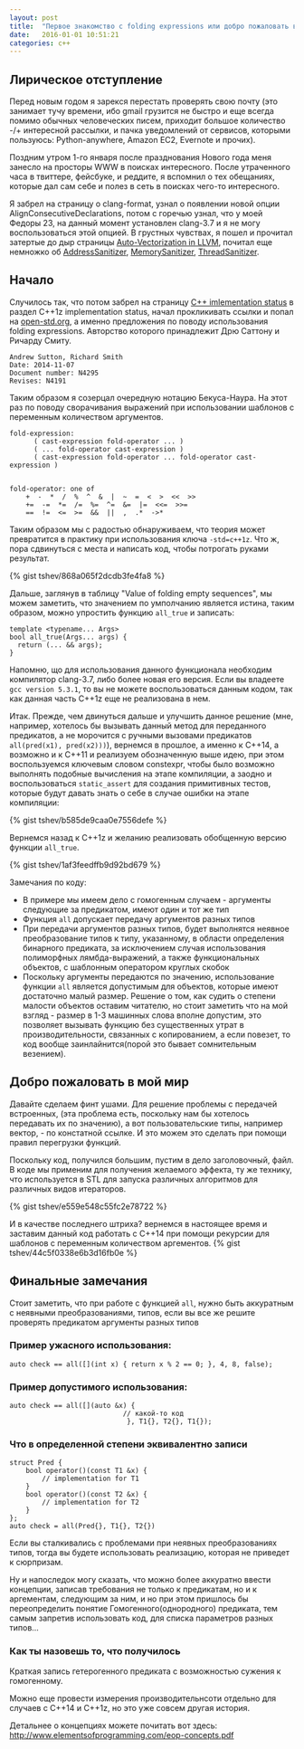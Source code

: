 ```yaml
---
layout: post
title:  "Первое знакомство с folding expressions или добро пожаловать в мой мир"
date:   2016-01-01 10:51:21
categories: c++
---
```

## Лирическое отступление

Перед новым годом я зарекся перестать проверять свою почту 
(это занимает тучу времени, ибо gmail грузится не быстро 
и еще всегда помимо обычных человеческих писем,
приходит большое количество -/+ интересной рассылки, и
пачка уведомлений от сервисов, которыми пользуюсь:
Python-anywhere, Amazon EC2, Evernote и прочих).

Поздним утром 1-го января после празднования Нового года меня занесло на просторы WWW в поисках интересного.
 После утраченного часа в твиттере, фейсбуке, и реддите, 
я вспомнил о тех обещаниях, которые дал сам себе и полез в сеть в поисках чего-то интересного.

Я забрел на страницу о clang-format, узнал о появлении новой опции AlignConsecutiveDeclarations,
потом с горечью узнал, что у моей Федоры 23, на данный момент установлен clang-3.7 и я не могу воспользоваться этой опцией.
В грустных чувствах, я пошел и прочитал затертые до дыр страницы [Auto-Vectorization in LLVM](http://llvm.org/docs/Vectorizers.html),
почитал еще немножко об [AddressSanitizer](http://clang.llvm.org/docs/AddressSanitizer.html), [MemorySanitizer](http://clang.llvm.org/docs/MemorySanitizer.html), [ThreadSanitizer](http://clang.llvm.org/docs/ThreadSanitizer.html).

## Начало
Случилось так, что потом забрел на страницу [C++ imlementation status](http://clang.llvm.org/cxx_status.html)
в раздел C++1z implementation status, начал прокликивать ссылки 
и попал на [open-std.org](http://www.open-std.org/jtc1/sc22/wg21/docs/papers/2014/n4295.html),
а именно предложения по поводу использования folding expressions. Авторство которого принадлежит Дрю Саттону и Ричарду Смиту.

```
Andrew Sutton, Richard Smith
Date: 2014-11-07
Document number: N4295
Revises: N4191 
```

Таким образом я созерцал очередную нотацию Бекуса-Наура. На этот раз по поводу сворачивания выражений
 при использовании шаблонов с переменным количеством аргументов.

    fold-expression:
          ( cast-expression fold-operator ... )
          ( ... fold-operator cast-expression )
          ( cast-expression fold-operator ... fold-operator cast-expression )


    fold-operator: one of
        +  -  *  /  %  ^  &  |  ~  =  <  >  <<  >>
        +=  -=  *=  /=  %=  ^=  &=  |=  <<=  >>=
        ==  !=  <=  >=  &&  ||  ,  .*  ->*

Таким образом мы с радостью обнаруживаем, что теория может превратится в практику при использования ключа `-std=c++1z`.
Что ж, пора сдвинуться с места и написать код, чтобы потрогать руками результат.

{% gist tshev/868a065f2dcdb3fe4fa8 %}

Дальше, заглянув в таблицу "Value of folding empty sequences", мы можем заметить, что значением по умполчанию является истина, таким образом, можно упростить функцию `all_true` и записать:

    template <typename... Args>
    bool all_true(Args... args) {
      return (... && args);
    }

Напомню, що для использования данного функционала необходим компилятор clang-3.7, либо более новая его версия.
Если вы владеете `gcc version 5.3.1`, то вы не можете воспользоваться данным кодом, так как данная часть C++1z еще не реализована в нем.

Итак. Прежде, чем двинуться дальше и улучшить данное решение
(мне, например, хотелось бы вызывать данный метод для переданного предикатов, а не морочится c ручными вызовами предикатов `all(pred(x1), pred(x2)))`), вернемся в прошлое, а именно к C++14, а возможно и к C++11 и реализуем обозначенную выше идею, при этом воспользуемся ключевым словом constexpr, чтобы было возможно выполнять подобные вычисления на этапе компиляции, а заодно и воспользоваться `static_assert` для создания примитивных тестов, которые будут давать знать о себе в случае ошибки на этапе компиляции:

{% gist tshev/b585de9caa0e7556defe %}

Вернемся назад к C++1z и желанию реализовать обобщенную версию функции `all_true`.

{% gist tshev/1af3feedffb9d92bd679 %}

Замечания по коду:

* В примере мы имеем дело с гомогенным случаем - аргументы следующие за предикатом, имеют один и тот же тип
* Функция `all` допускает передачу аргументов разных типов
* При передачи аргументов разных типов, будет выполнятся неявное преобразование типов к типу, указанному, в области определения бинарного предиката,
за исключением случая использования полиморфных лямбда-выражений, а также функциональных объектов, с шаблонным оператором круглых скобок
* Поскольку аргументы передаются по значению, использование функции `all` является допустимым для объектов, которые имеют достаточно малый размер.
Решение о том, как судить о степени малости объектов оставим читателю, но стоит заметить что на мой взгляд - размер в 1-3 машинных слова вполне допустим, это позволяет вызывать функцию без существенных утрат в производительности,  связанных с копированием, а если повезет, то код вообще заинлайнится(порой это бывает сомнительным везением).

## Добро пожаловать в мой мир
Давайте сделаем финт ушами. Для решение проблемы с передачей встроенных, (эта проблема есть, поскольку нам бы хотелось передавать их по значению),
а вот пользовательские типы, например вектор, - по констатной ссылке. И это можем это сделать при помощи правил перегрузки функций.

Поскольку код, получился большим, пустим в дело заголовочный, файл. В коде мы применим для получения
желаемого эффекта, ту же технику, что используется в STL для запуска различных алгоритмов для различных видов итераторов.

{% gist tshev/e559e548c55fc2e78722 %}

И в качестве последнего штриха? вернемся в настоящее время и заставим данный код работать c C++14 при помощи рекурсии для шаблонов с переменным количеством аргементов.
{% gist tshev/44c5f0338e6b3d16fb0e %}

## Финальные замечания
Стоит заметить, что при работе с функцией `all`, нужно быть аккуратным с неявными преобразованиями, типов, если вы все же решите проверять предикатом аргументы разных типов

### Пример ужасного использования:
    auto check == all([](int x) { return x % 2 == 0; }, 4, 8, false);

### Пример допустимого использования:
    auto check == all([](auto &x) {
                                // какой-то код
                                 }, T1{}, T2{}, T1{});

### Что в определенной степени эквивалентно записи
    struct Pred {
        bool operator()(const T1 &x) {
            // implementation for T1
        }
        bool operator()(const T2 &x) {
            // implementation for T2
        }
    };
    auto check = all(Pred{}, T1{}, T2{})

Если вы сталкивались с проблемами при неявных преобразованиях типов,
тогда вы будете использовать реализацию, которая не приведет к сюрпризам.

Ну и напоследок могу сказать, что можно более аккуратно ввести концепции, записав требования не только к предикатам,
но и к аргементам, следующим за ним, и но при этом пришлось бы переопределить понятие Гомогенного(однородного) предиката, тем самым
запретив использовать код, для списка параметров разных типов...

### Как ты назовешь то, что получилось
Краткая запись гетерогенного предиката с возможностью сужения к гомогенному.

Можно еще провести измерения производительнсоти отдельно для случаев с C++14 и C++1z, но это уже совсем другая история.

Детальнее о концепциях можете почитать вот здесь: <http://www.elementsofprogramming.com/eop-concepts.pdf>

[tshev]:      http://tshev.org
[tshev-gh]:   https://github.com/tshev
[jekyll-help]: https://github.com/tshev

